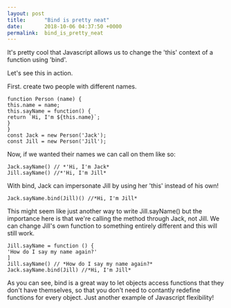 ```yaml
---
layout: post
title:      "Bind is pretty neat"
date:       2018-10-06 04:37:50 +0000
permalink:  bind_is_pretty_neat
---
```



It's pretty cool that Javascript allows us to change the 'this' context of a function using 'bind'. 

Let's see this in action. 

First. create two people with different names. 

```
function Person (name) {
this.name = name;
this.sayName = function() {
return `Hi, I'm ${this.name}`;
}
}
const Jack = new Person('Jack'); 
const Jill = new Person('Jill');
```

Now, if we wanted their names we can call on them like so: 

```
Jack.sayName() // *'Hi, I'm Jack*
Jill.sayName() //*'Hi, I'm Jill*
```
With bind, Jack can impersonate Jill by using her 'this' instead of his own!

```
Jack.sayName.bind(Jill)() //*Hi, I'm Jill*
```
This might seem like just another way to write Jill.sayName() but the importance here is that we're calling the method through Jack, not Jill. We can change Jill's own function to something entirely different and this will still work. 
```
Jill.sayName = function () {
'How do I say my name again?' 
]
Jill.sayName() // *How do I say my name again?*
Jack.sayName.bind(Jill) //*Hi, I'm Jill*
```
As you can see, bind is a great way to let objects access functions that they don't have themselves, so that you don't need to contantly redefine functions for every object. Just another example of Javascript flexibility!

